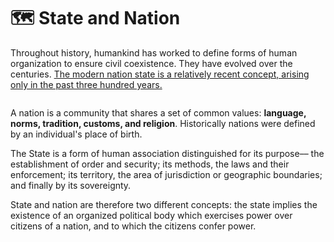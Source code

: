# 🗺 State and Nation

Throughout history, humankind has worked to define forms of human organization to ensure civil coexistence. They have evolved over the centuries. [The modern nation state is a relatively recent concept, arising only in the past three hundred years.](https://en.wikipedia.org/wiki/Nation\_state)

<figure><img src="https://lh4.googleusercontent.com/DSErplkJi3qdLs_xMzLjIL1hnMOjbNj_DZkUPJSCsVlHiqq1RoQrHQfkR7kfmgrjA7mgrRU0PPh_GlGk5IcQtkRG1mzzOZzFlCRGzyT4Ma6k--yl2gJO7nke95ZpWLMkV2d_bc7CC48iuEVgjWb07Cjjuf2VyQIqcsI5NX_UV2AFx8hQTi0fQJY6VMGD8A" alt=""><figcaption></figcaption></figure>

A nation is a community that shares a set of common values: **language, norms, tradition, customs, and religion**. Historically nations were defined by an individual's place of birth.

The State is a form of human association distinguished for its purpose–– the establishment of order and security; its methods, the laws and their enforcement; its territory, the area of jurisdiction or geographic boundaries; and finally by its sovereignty.

State and nation are therefore two different concepts: the state implies the existence of an organized political body which exercises power over citizens of a nation, and to which the citizens confer power.

